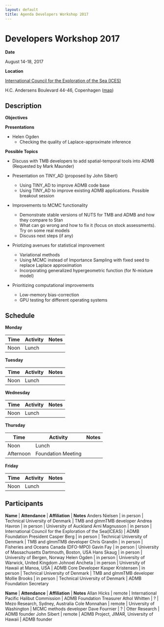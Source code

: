 ```yaml
---
layout: default
title: Agenda Developers Workshop 2017
---
```


# Developers Workshop 2017

__Date__

August 14-18, 2017

__Location__

[International Council for the Exploration of the Sea (ICES)](http://ices.dk)

H.C. Andersens Boulevard 44-46, Copenhagen
([map](https://www.google.dk/maps/place/ICES/@55.671484,12.5734843,17z/data=!3m1!4b1!4m5!3m4!1s0x46525314a3d57cd7:0x115cb810f9d78370!8m2!3d55.671484!4d12.575673?hl=en))

## Description

__Objectives__

__Presentations__

* Helen Ogden
  * Checking the quality of Laplace-approximate inference

__Possible Topics__

* Discuss with TMB developers to add spatial-temporal tools into ADMB (Requested by Mark Maunder)

* Presentation on TINY_AD (proposed by John Sibert)
  * Using TINY_AD to improve ADMB code base
  * Using TINY_AD to improve existing ADMB applications. Possible breakout session

* Improvements to MCMC functionality
  * Demonstrate stable versions of NUTS for TMB and ADMB and how they compare to Stan
  * What can go wrong and how to fix it (focus on stock assessments). Try on some real models
  * Discuss next steps (if any)

* Priotizing avenues for statistical improvement
  * Variational methods
  * Using MCMC instead of Importance Sampling with fixed seed to replace Laplace approximation
  * Incorporating generalized hypergeometric function (for N-mixture model)

* Prioritizing computational improvements
  * Low-memory bias-correction
  * GPU testing for different operating systems

## Schedule

__Monday__

__Time__ | __Activity__ | __Notes__
--- | --- | ---
Noon | Lunch |

__Tuesday__

__Time__ | __Activity__ | __Notes__
--- | --- | ---
Noon | Lunch |

__Wednesday__

__Time__ | __Activity__ | __Notes__
--- | --- | ---
Noon | Lunch |

__Thursday__

__Time__ | __Activity__ | __Notes__
--- | --- | ---
Noon | Lunch |
Afternoon | Foundation Meeting |

__Friday__

__Time__ | __Activity__ | __Notes__
--- | --- | ---
Noon | Lunch |


## Participants

__Name__ | __Attendance__ | __Affiliation__ | __Notes__
Anders Nielsen | in person | Technical University of Denmark | TMB and glmmTMB developer
Andrea Havron | in person | University of Auckland
Arni Magnusson | in person | International Council for the Exploration of the Sea(ICEAS) | ADMB Foundation President
Casper Berg | in person | Technical University of Denmark | TMB and glmmTMB developer
Chris Grandin | in person | Fisheries and Oceans Canada (DFO-MPO)
Gavin Fay | in person | University of Massachusetts Dartmouth, Boston, USA
Hans Skaug | in person | University of Bergen, Norway
Helen Ogden | in person | University of Warwick, United Kingdom
Johnoel Ancheta | in person | University of Hawaii at Manoa, USA | ADMB Core Developer
Kasper Kristensen | in person | Technical University of Denmark | TMB and glmmTMB developer
Mollie Brooks | in person | Technical University of Denmark | ADMB Foundation Secretary

__Name__ | __Attendance__ | __Affiliation__ | __Notes__
Allan Hicks | remote | International Pacific Halibut Commission | ADMB Foundation Treasurer
Athol Whitten | ? | Mezo Research, Sydney, Australia
Cole Monnahan | remote | University of Washington | MCMC methods developer
Dave Fournier | ? | Otter Research | ADMB founder
John Sibert | remote | ADMB Project, JIMAR, University of Hawaii | ADMB founder
